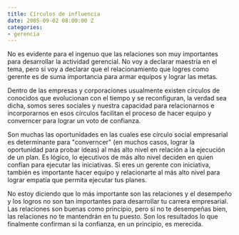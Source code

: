 ```yaml
---
title: Círculos de influencia
date: 2005-09-02 08:00:00 Z
categories:
- gerencia
---
```


No es evidente para el ingenuo que las relaciones son muy importantes para desarrollar la actividad gerencial. No voy a declarar maestría en el tema, pero si voy a declarar que el relacionamiento que logres como gerente es de suma importancia para armar equipos y lograr las metas.

Dentro de las empresas y corporaciones usualmente existen círculos de conocidos que evolucionan con el tiempo y se reconfiguran, la verdad sea dicha, somos seres sociales y nuestra capacidad para relacionarnos e incorporarnos en esos círculos facilitan el proceso de hacer equipo y converncer para lograr un voto de confianza.

Son muchas las oportunidades en las cuales ese círculo social empresarial es determinante para "converncer" (en muchos casos, lograr la oportunidad para probar ideas) al más alto nivel en relación a la ejecución de un plan. Es lógico, lo ejecutivos de más alto nivel deciden en quien confían para ejecutar las iniciativas. Si eres un gerente con iniciativa, también es importante hacer equipo y relacionarte al más alto nivel para lograr empatía que permita ejecutar tus planes.

No estoy diciendo que lo más importante son las relaciones y el desempeño y los logros no son tan importantes para desarrollar tu carrera empresarial. Las relaciones son buenas como principio, pero si no te desempeñas bien, las relaciones no te mantendrán en tu puesto. Son los resultados lo que finalmente confirman si la confianza, en un principio, es merecida.